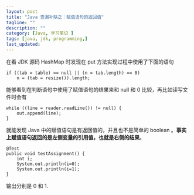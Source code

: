 ```yaml
---
layout: post
title: "Java 查漏补缺之：赋值语句的返回值"
tagline: ""
description: ""
category: [Java, 学习笔记 ]
tags: [java, jdk, programming,]
last_updated:
---
```


在看 JDK 源码 HashMap 时发现在 put 方法实现过程中使用了下面的语句

    if ((tab = table) == null || (n = tab.length) == 0)
        n = (tab = resize()).length;

能够看到在判断语句中使用了赋值语句的结果来和 null 和 0 比较，再比如读写文件时会有

    while ((line = reader.readLine()) != null) {
        out.append(line);
    }

就能发现 Java 中的赋值语句是有返回值的，并且也不是简单的 boolean 。**事实上赋值语句返回的是左侧变量的引用值，也就是右侧的结果**。

    @Test
    public void testAssignment() {
        int i;
	    System.out.println(i=0);
        System.out.println(i=1);
    }

输出分别是 0 和 1.


